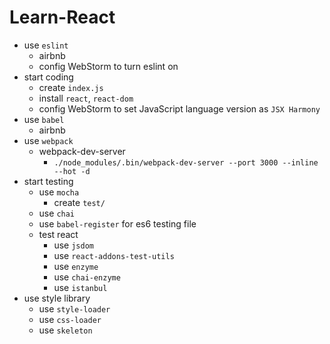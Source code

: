 # Learn-React

- use `eslint`
    - airbnb
    - config WebStorm to turn eslint on
- start coding
    - create `index.js`
    - install `react`, `react-dom`
    - config WebStorm to set JavaScript language version as `JSX Harmony`
- use `babel`
    - airbnb
- use `webpack`
    - webpack-dev-server
        - `./node_modules/.bin/webpack-dev-server --port 3000 --inline --hot -d`
- start testing
    - use `mocha`
        - create `test/`
    - use `chai`
    - use `babel-register` for es6 testing file
    - test react
        - use `jsdom`
        - use `react-addons-test-utils`
        - use `enzyme`
        - use `chai-enzyme`
        - use `istanbul`
- use style library
    - use `style-loader`
    - use `css-loader`
    - use `skeleton`
